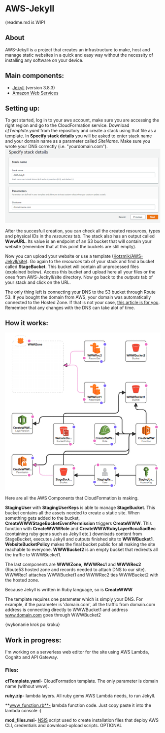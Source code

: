 # AWS-Jekyll
(readme.md is WIP)

## About
AWS-Jekyll is a project that creates an infrastructure to make, host and manage static websites in a quick and easy way without the necessity of installing any software on your device.

## Main components: 
- [Jekyll](https://jekyllrb.com) (version 3.8.3)
- [Amazon Web Services](https://aws.amazon.com)

## Setting up:
To get started, log in to your aws account, make sure you are accessing the right region and go to the CloudFormation service. Download *cfTemplate.yaml* from the repository and create a stack using that file as a template. In **Specify stack details** you will be asked to enter stack name and your domain name as a parameter called *SiteName*. Make sure you wrote your DNS correctly (i.e. "yourdomain.com"). ![1](img/1.png)

After the succesfull creation, you can check all the created resources, types and physical IDs in the *resources* tab. The stack also has an output called **WwwURL**. Its value is an endpoint of an S3 bucket that will contain your website (remember that at this point the buckets are still empty). 

Now you can upload your website or use a template ([Kotzmik/AWS-Jekyll/site](https://github.com/Kotzmik/AWS-Jekyll/tree/master/site)). Go again to the *resources* tab of your stack and find a bucket called **StageBucket**. This bucket will contain all unprocessed files (explained below). Access this bucket and upload here all your files or the ones from AWS-Jeckyll/site directory. Now go back to the *outputs* tab of your stack and click on the URL.

The only thing left is connecting your DNS to the S3 bucket through Route 53. If you bought the domain from AWS, your domain was automatically connected to the Hosted Zone. If that is not your case, [this article is for you](https://docs.aws.amazon.com/Route53/latest/DeveloperGuide/MigratingDNS.html). Remember that any changes with the DNS can take alot of time.

## How it works:
![Template](img/CF.png)

Here are all the AWS Components that CloudFormation is making. 

**StagingUser** with **StagingUserKeys** is able to manage **StageBucket**. 
This bucket contains all the assets needed to create a static site. 
When something gets added to the bucket, **CreateWWWStageBucketEventPermission** triggers **CreateWWW**. 
This function with **CreateWWWRole** and **CreateWWWRubyLayer9cca5ad8ec** (containing ruby gems such as Jekyll etc.) downloads content from StageBucket, executes Jekyll and outputs finished site to **WWWBucket1**. **WebsiteBucketPolicy** makes the final bucket public for all making the site reachable to everyone. 
**WWWBucket2** is an empty bucket that redirects all the traffic to WWWBucket1. 

The last components are **WWWZone**, **WWWRec1** and **WWWRec2** (Route53 hosted zone and records needed to attach DNS to our site). WWWRec1 attaches WWWBucket1 and WWWRec2 ties WWWBucket2 with the hosted zone. 

Because Jekyll is written in Ruby language, so is **CreateWWW**

The template requires one parameter which is simply your DNS. For example, if the parameter is 'domain.com', all the traffic from domain.com address is connecting directly to WWWBucket1 and address www.domain.com goes through WWWBucket2

{wykonanie krok po kroku}

## Work in progress:
I'm working on a serverless web editor for the site using AWS Lambda, Cognito and API Gateway.


### Files:
**cfTemplate.yaml**- CloudFormation template. The only parameter is domain name (without www).

**ruby.zip**- lambda layers. All ruby gems AWS Lambda needs, to run Jekyll.

**www_function.rb**- lambda function code. Just copy paste it into the lambda console :)

**mod_files.msi**- [NSIS](https://nsis.sourceforge.io/Main_Page) script used to create installation files that deploy AWS CLI, credentials and download-upload scripts. OPTIONAL
